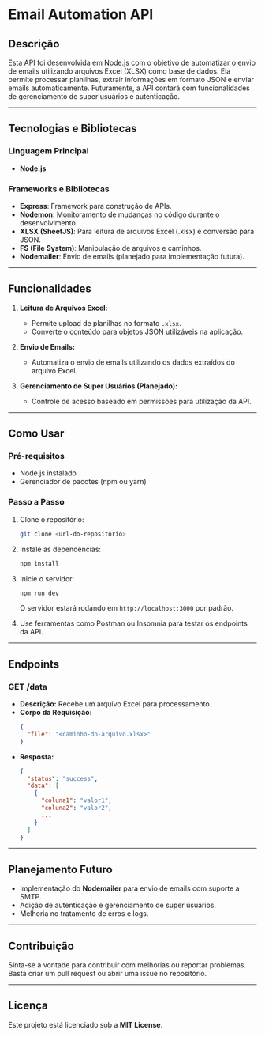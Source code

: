 # Email Automation API

## Descrição

Esta API foi desenvolvida em Node.js com o objetivo de automatizar o envio de emails utilizando arquivos Excel (XLSX) como base de dados. Ela permite processar planilhas, extrair informações em formato JSON e enviar emails automaticamente. Futuramente, a API contará com funcionalidades de gerenciamento de super usuários e autenticação.

---

## Tecnologias e Bibliotecas

### Linguagem Principal
- **Node.js**

### Frameworks e Bibliotecas
- **Express**: Framework para construção de APIs.
- **Nodemon**: Monitoramento de mudanças no código durante o desenvolvimento.
- **XLSX (SheetJS)**: Para leitura de arquivos Excel (.xlsx) e conversão para JSON.
- **FS (File System)**: Manipulação de arquivos e caminhos.
- **Nodemailer**: Envio de emails (planejado para implementação futura).

---

## Funcionalidades

1. **Leitura de Arquivos Excel:**
   - Permite upload de planilhas no formato `.xlsx`.
   - Converte o conteúdo para objetos JSON utilizáveis na aplicação.

2. **Envio de Emails:**
   - Automatiza o envio de emails utilizando os dados extraídos do arquivo Excel.

3. **Gerenciamento de Super Usuários (Planejado):**
   - Controle de acesso baseado em permissões para utilização da API.

---

## Como Usar

### Pré-requisitos
- Node.js instalado
- Gerenciador de pacotes (npm ou yarn)

### Passo a Passo

1. Clone o repositório:
   ```bash
   git clone <url-do-repositorio>
   ```

2. Instale as dependências:
   ```bash
   npm install
   ```

3. Inicie o servidor:
   ```bash
   npm run dev
   ```
   O servidor estará rodando em `http://localhost:3000` por padrão.

4. Use ferramentas como Postman ou Insomnia para testar os endpoints da API.

---

## Endpoints

### **GET /data**
- **Descrição:** Recebe um arquivo Excel para processamento.
- **Corpo da Requisição:**
  ```json
  {
    "file": "<caminho-do-arquivo.xlsx>"
  }
  ```
- **Resposta:**
  ```json
  {
    "status": "success",
    "data": [
      {
        "coluna1": "valor1",
        "coluna2": "valor2",
        ...
      }
    ]
  }
  ```
---

## Planejamento Futuro
- Implementação do **Nodemailer** para envio de emails com suporte a SMTP.
- Adição de autenticação e gerenciamento de super usuários.
- Melhoria no tratamento de erros e logs.

---

## Contribuição
Sinta-se à vontade para contribuir com melhorias ou reportar problemas. Basta criar um pull request ou abrir uma issue no repositório.

---

## Licença
Este projeto está licenciado sob a **MIT License**.
